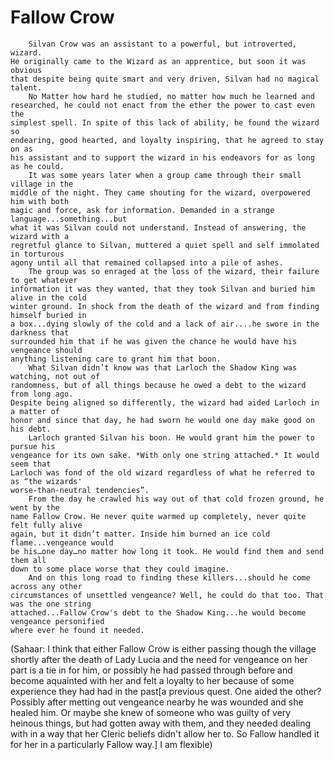 # Fallow Crow
```
    Silvan Crow was an assistant to a powerful, but introverted, wizard.
He originally came to the Wizard as an apprentice, but soon it was obvious
that despite being quite smart and very driven, Silvan had no magical talent.
    No Matter how hard he studied, no matter how much he learned and
researched, he could not enact from the ether the power to cast even the
simplest spell. In spite of this lack of ability, he found the wizard so
endearing, good hearted, and loyalty inspiring, that he agreed to stay on as
his assistant and to support the wizard in his endeavors for as long as he could.
    It was some years later when a group came through their small village in the
middle of the night. They came shouting for the wizard, overpowered him with both
magic and force, ask for information. Demanded in a strange language...something...but
what it was Silvan could not understand. Instead of answering, the wizard with a
regretful glance to Silvan, muttered a quiet spell and self immolated in torturous
agony until all that remained collapsed into a pile of ashes.
    The group was so enraged at the loss of the wizard, their failure to get whatever
information it was they wanted, that they took Silvan and buried him alive in the cold
winter ground. In shock from the death of the wizard and from finding himself buried in
a box...dying slowly of the cold and a lack of air....he swore in the darkness that
surrounded him that if he was given the chance he would have his vengeance should
anything listening care to grant him that boon.
    What Silvan didn’t know was that Larloch the Shadow King was watching, not out of
randomness, but of all things because he owed a debt to the wizard from long ago.
Despite being aligned so differently, the wizard had aided Larloch in a matter of
honor and since that day, he had sworn he would one day make good on his debt.
    Larloch granted Silvan his boon. He would grant him the power to pursue his
vengeance for its own sake. *With only one string attached.* It would seem that
Larloch was fond of the old wizard regardless of what he referred to as “the wizards'
worse-than-neutral tendencies”.
    From the day he crawled his way out of that cold frozen ground, he went by the
name Fallow Crow. He never quite warmed up completely, never quite felt fully alive
again, but it didn’t matter. Inside him burned an ice cold flame...vengeance would
be his…one day…no matter how long it took. He would find them and send them all
down to some place worse that they could imagine.
    And on this long road to finding these killers...should he come across any other
circumstances of unsettled vengeance? Well, he could do that too. That was the one string
attached...Fallow Crow's debt to the Shadow King...he would become vengeance personified
where ever he found it needed.
```

(Sahaar: I think that either Fallow Crow is either passing though the village shortly after the death of Lady Lucia and the need for vengeance on her part is a tie in for him, or possibly he had passed through before and become aquainted with her and felt a loyalty to her because of some experience they had had in the past[a previous quest. One aided the other? Possibly after metting out vengeance nearby he was wounded and she healed him. Or maybe she knew of someone who was guilty of very heinous things, but had gotten away with them, and they needed dealing with in a way that her Cleric beliefs didn't allow her to. So Fallow handled it for her in a particularly Fallow way.] I am flexible)
